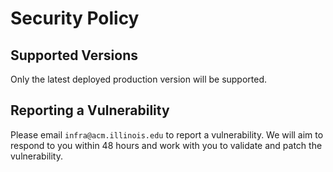 # Security Policy

## Supported Versions

Only the latest deployed production version will be supported.

## Reporting a Vulnerability

Please email `infra@acm.illinois.edu` to report a vulnerability. We will aim to respond to you within 48 hours and work with you to validate and patch the vulnerability.
